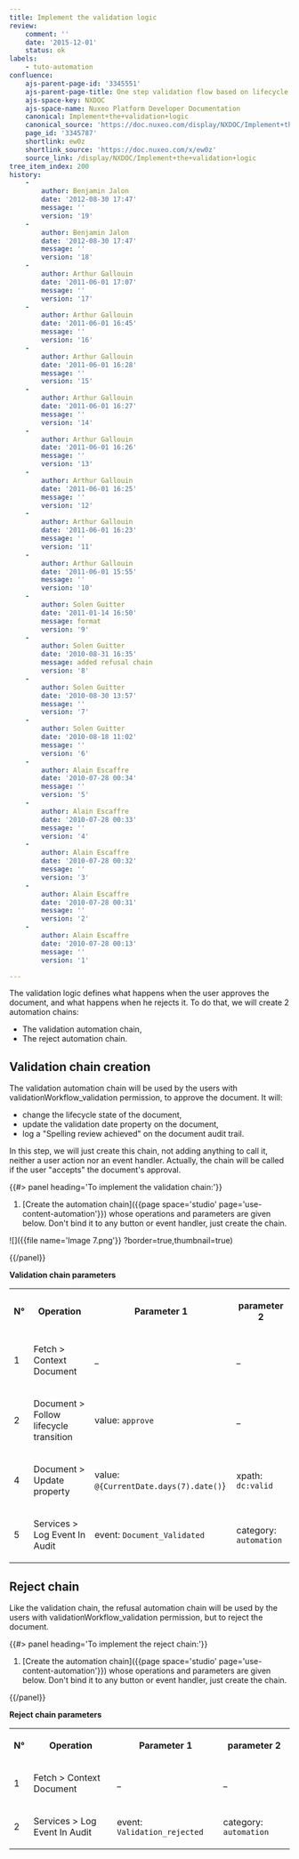 ```yaml
---
title: Implement the validation logic
review:
    comment: ''
    date: '2015-12-01'
    status: ok
labels:
    - tuto-automation
confluence:
    ajs-parent-page-id: '3345551'
    ajs-parent-page-title: One step validation flow based on lifecycle only
    ajs-space-key: NXDOC
    ajs-space-name: Nuxeo Platform Developer Documentation
    canonical: Implement+the+validation+logic
    canonical_source: 'https://doc.nuxeo.com/display/NXDOC/Implement+the+validation+logic'
    page_id: '3345787'
    shortlink: ew0z
    shortlink_source: 'https://doc.nuxeo.com/x/ew0z'
    source_link: /display/NXDOC/Implement+the+validation+logic
tree_item_index: 200
history:
    -
        author: Benjamin Jalon
        date: '2012-08-30 17:47'
        message: ''
        version: '19'
    -
        author: Benjamin Jalon
        date: '2012-08-30 17:47'
        message: ''
        version: '18'
    -
        author: Arthur Gallouin
        date: '2011-06-01 17:07'
        message: ''
        version: '17'
    -
        author: Arthur Gallouin
        date: '2011-06-01 16:45'
        message: ''
        version: '16'
    -
        author: Arthur Gallouin
        date: '2011-06-01 16:28'
        message: ''
        version: '15'
    -
        author: Arthur Gallouin
        date: '2011-06-01 16:27'
        message: ''
        version: '14'
    -
        author: Arthur Gallouin
        date: '2011-06-01 16:26'
        message: ''
        version: '13'
    -
        author: Arthur Gallouin
        date: '2011-06-01 16:25'
        message: ''
        version: '12'
    -
        author: Arthur Gallouin
        date: '2011-06-01 16:23'
        message: ''
        version: '11'
    -
        author: Arthur Gallouin
        date: '2011-06-01 15:55'
        message: ''
        version: '10'
    -
        author: Solen Guitter
        date: '2011-01-14 16:50'
        message: format
        version: '9'
    -
        author: Solen Guitter
        date: '2010-08-31 16:35'
        message: added refusal chain
        version: '8'
    -
        author: Solen Guitter
        date: '2010-08-30 13:57'
        message: ''
        version: '7'
    -
        author: Solen Guitter
        date: '2010-08-18 11:02'
        message: ''
        version: '6'
    -
        author: Alain Escaffre
        date: '2010-07-28 00:34'
        message: ''
        version: '5'
    -
        author: Alain Escaffre
        date: '2010-07-28 00:33'
        message: ''
        version: '4'
    -
        author: Alain Escaffre
        date: '2010-07-28 00:32'
        message: ''
        version: '3'
    -
        author: Alain Escaffre
        date: '2010-07-28 00:31'
        message: ''
        version: '2'
    -
        author: Alain Escaffre
        date: '2010-07-28 00:13'
        message: ''
        version: '1'

---
```

The validation logic defines what happens when the user approves the document, and what happens when he rejects it. To do that, we will create 2 automation chains:

*   The validation automation chain,
*   The reject automation chain.

## Validation chain creation

The validation automation chain will be used by the users with validationWorkflow_validation permission, to approve the document. It will:

*   change the lifecycle state of the document,
*   update the validation date property on the document,
*   log a "Spelling review achieved" on the document audit trail.

In this step, we will just create this chain, not adding anything to call it, neither a user action nor an event handler. Actually, the chain will be called if the user "accepts" the document's approval.

{{#> panel heading='To implement the validation chain:'}}

1.  [Create the automation chain]({{page space='studio' page='use-content-automation'}}) whose operations and parameters are given below. Don't bind it to any button or event handler, just create the chain.

![]({{file name='Image 7.png'}} ?border=true,thumbnail=true)

{{/panel}}

**Validation chain parameters**

<div class="table-scroll"><table class="hover"><tbody><tr><th colspan="1">

N&deg;

</th><th colspan="1">

Operation

</th><th colspan="1">

Parameter 1

</th><th colspan="1">

parameter 2

</th></tr><tr><td colspan="1">

1

</td><td colspan="1">

Fetch > Context Document

</td><td colspan="1">

_

</td><td colspan="1">

_

</td></tr><tr><td colspan="1">

2

</td><td colspan="1">

Document > Follow lifecycle transition

</td><td colspan="1">

value: `approve`

</td><td colspan="1">

_

</td></tr><tr><td colspan="1">

4

</td><td colspan="1">

Document > Update property

</td><td colspan="1">

value: `@{CurrentDate.days(7).date()`}

</td><td colspan="1">

xpath: `dc:valid`

</td></tr><tr><td colspan="1">

5

</td><td colspan="1">

Services > Log Event In Audit

</td><td colspan="1">

event: `Document_Validated`

</td><td colspan="1">

category: `automation`

</td></tr></tbody></table></div>

## Reject chain

Like the validation chain, the refusal automation chain will be used by the users with validationWorkflow_validation permission, but to reject the document.

{{#> panel heading='To implement the reject chain:'}}

1.  [Create the automation chain]({{page space='studio' page='use-content-automation'}}) whose operations and parameters are given below. Don't bind it to any button or event handler, just create the chain.

{{/panel}}

**Reject chain parameters**

<div class="table-scroll"><table class="hover"><tbody><tr><th colspan="1">

N&deg;

</th><th colspan="1">

Operation

</th><th colspan="1">

Parameter 1

</th><th colspan="1">

parameter 2

</th></tr><tr><td colspan="1">

1

</td><td colspan="1">

Fetch > Context Document

</td><td colspan="1">

_

</td><td colspan="1">

_

</td></tr><tr><td colspan="1">

2

</td><td colspan="1">

Services > Log Event In Audit

</td><td colspan="1">

event: `Validation_rejected`

</td><td colspan="1">

category: `automation`

</td></tr></tbody></table></div>
